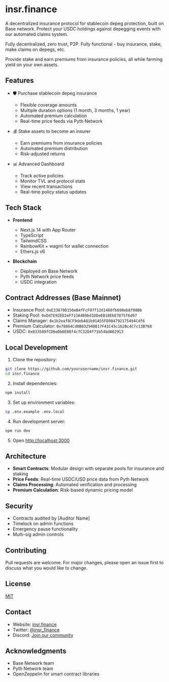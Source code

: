 # insr.finance

A decentralized insurance protocol for stablecoin depeg protection, built on Base network. Protect your USDC holdings against depegging events with our automated claims system.

Fully decentralized, zero trust, P2P.
Fully functional - buy insurance, stake, make claims on depegs, etc.


Provide stake and earn premiums from insurance policies, all while farming yield on your own assets.

## Features

- 🛡️ Purchase stablecoin depeg insurance
  - Flexible coverage amounts
  - Multiple duration options (1 month, 3 months, 1 year)
  - Automated premium calculation
  - Real-time price feeds via Pyth Network

- 💰 Stake assets to become an insurer
  - Earn premiums from insurance policies
  - Automated premium distribution
  - Risk-adjusted returns

- 📊 Advanced Dashboard
  - Track active policies
  - Monitor TVL and protocol stats
  - View recent transactions
  - Real-time policy status updates

## Tech Stack

- **Frontend**
  - Next.js 14 with App Router
  - TypeScript
  - TailwindCSS
  - RainbowKit + wagmi for wallet connection
  - Ethers.js v6

- **Blockchain**
  - Deployed on Base Network
  - Pyth Network price feeds
  - USDC integration

## Contract Addresses (Base Mainnet)

- Insurance Pool: `0xE33870D156eB4fFcF97f12d1480fb690eb8f80Bb`
- Staking Pool: `0xDd7E92ED2eF713A489bd1DDeEB18EbE7875f6d97`
- Claims Manager: `0x1b2eaf8CF9debA81b91A55FE004792175494Cdf6`
- Premium Calculator: `0x78864Cd0B032948817F41C45c162Bc4C7c13B768`
- USDC: `0x833589fCD6eDb6E08f4c7C32D4f71b54bdA02913`

## Local Development

1. Clone the repository:
```bash
git clone https://github.com/yourusername/insr.finance.git
cd insr.finance
```

2. Install dependencies:
```bash
npm install
```

3. Set up environment variables:
```bash
cp .env.example .env.local
```

4. Run development server:
```bash
npm run dev
```

5. Open [http://localhost:3000](http://localhost:3000)

## Architecture

- **Smart Contracts**: Modular design with separate pools for insurance and staking
- **Price Feeds**: Real-time USDC/USD price data from Pyth Network
- **Claims Processing**: Automated verification and processing
- **Premium Calculation**: Risk-based dynamic pricing model

## Security

- Contracts audited by [Auditor Name]
- Timelock on admin functions
- Emergency pause functionality
- Multi-sig admin controls

## Contributing

Pull requests are welcome. For major changes, please open an issue first to discuss what you would like to change.

## License

[MIT](https://choosealicense.com/licenses/mit/)

## Contact

- Website: [insr.finance](https://insr.finance)
- Twitter: [@insr_finance](https://twitter.com/insr_finance)
- Discord: [Join our community](https://discord.gg/insr)

## Acknowledgments

- Base Network team
- Pyth Network team
- OpenZeppelin for smart contract libraries
